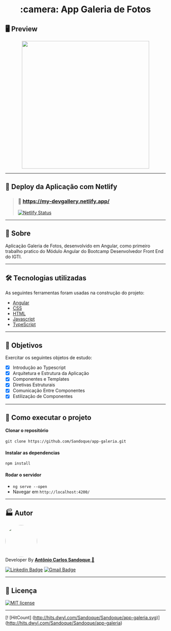 <h1 align = "center"> :camera: App Galeria de Fotos</h1>

## 🖥 Preview

<p align = "center">
  <img src = "https://user-images.githubusercontent.com/65127683/95398912-65952580-08dd-11eb-8336-87d186cd991e.gif"
 width = "400">
</p>

---

## :dash: Deploy da Aplicação com Netlify

>  ### :link: https://my-devgallery.netlify.app/ <br />
> [![Netlify Status](https://api.netlify.com/api/v1/badges/6fc4bb0b-9d36-477c-b041-c11f988eaa09/deploy-status)](https://app.netlify.com/sites/my-devgallery/deploys)

---

## 📖 Sobre

<p>Aplicação Galeria de Fotos, desenvolvido em Angular, como primeiro trabalho pratico do Módulo Angular do Bootcamp Desenvolvedor Front End do IGTI.</p>

---

## 🛠 Tecnologias utilizadas

As seguintes ferramentas foram usadas na construção do projeto:

- [Angular](https://angular.io/)
- [CSS](https://www.w3schools.com/css/)
- [HTML](https://www.w3schools.com/html/default.asp)
- [Javascript](https://www.w3schools.com/js/default.asp)
- [TypeScript](https://www.typescriptlang.org/)

---

## :pushpin: Objetivos

Exercitar os seguintes objetos de estudo:

- [x] Introdução ao Typescript<br />
- [x] Arquitetura e Estrutura da Aplicação<br />
- [x] Componentes e Templates<br />
- [x] Diretivas Estruturais<br />
- [x] Comunicação Entre Componentes<br />
- [x] Estilização de Componentes<br />

---

## :rocket: Como executar o projeto

#### Clonar o repositório

`git clone https://github.com/Sandoque/app-galeria.git`

#### Instalar as dependencias

`npm install`

#### Rodar o servidor

- `ng serve --open`
- Navegar em `http://localhost:4200/`

---
## :factory: Autor

<a href="https://www.linkedin.com/in/sandoque/">
 <img style="border-radius: 50%;" src="https://user-images.githubusercontent.com/65127683/95398436-20bcbf00-08dc-11eb-95a3-d1aaedc987d0.jpg" width="100px;" alt=""/></a>
 <br />
 Developer By
 <a href="https://www.linkedin.com/in/sandoque/"> <b> Antônio Carlos Sandoque</b> </a> <a href="https://www.linkedin.com/in/sandoque/" title="Sandoque">🚀</a> <br />
 
[![Linkedin Badge](https://img.shields.io/badge/-Sandoque-blue?style=flat-square&logo=Linkedin&logoColor=white&link=https://www.linkedin.com/in/sandoque/)](https://www.linkedin.com/in/sandoque/) [![Gmail Badge](https://img.shields.io/badge/-acsandoque@gmail.com-c14438?style=flat-square&logo=Gmail&logoColor=white&link=mailto:acsandoque@gmail.com)](mailto:acsandoque@gmail.com)

---
## :page_with_curl: Licença
[![MIT license](https://img.shields.io/badge/License-MIT-blue.svg)](https://lbesson.mit-license.org/)

---

[! [HitCount] (http://hits.dwyl.com/Sandoque/Sandoque/app-galeria.svg)] (http://hits.dwyl.com/Sandoque/Sandoque/app-galeria)

